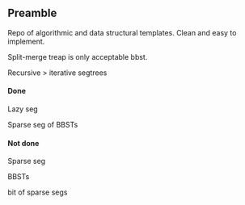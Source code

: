 ## Preamble

Repo of algorithmic and data structural templates. Clean and easy to implement.

Split-merge treap is only acceptable bbst.

Recursive > iterative segtrees



#### Done

Lazy seg

Sparse seg of BBSTs


#### Not done

Sparse seg

BBSTs

bit of sparse segs